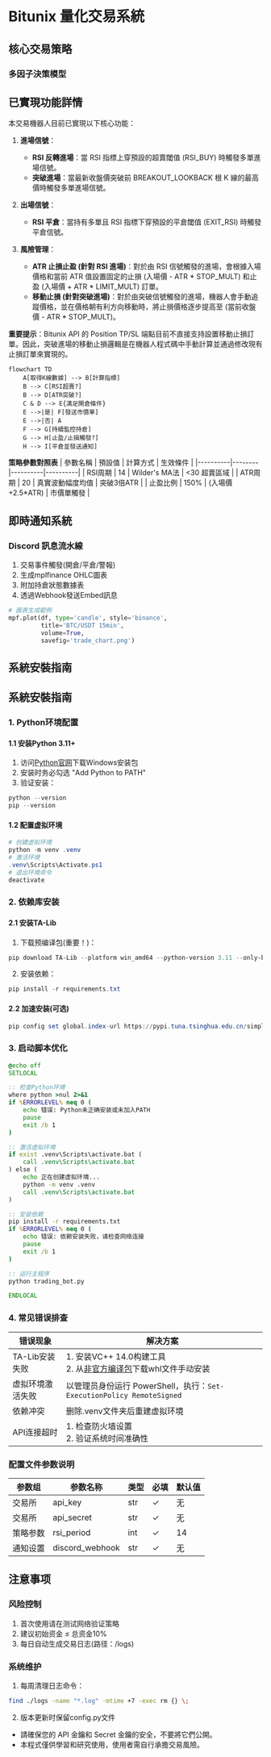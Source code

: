 # Bitunix 量化交易系統

## 核心交易策略
### 多因子決策模型

## 已實現功能詳情

本交易機器人目前已實現以下核心功能：

1.  **進場信號**：
    *   **RSI 反轉進場**：當 RSI 指標上穿預設的超賣閾值 (RSI_BUY) 時觸發多單進場信號。
    *   **突破進場**：當最新收盤價突破前 BREAKOUT_LOOKBACK 根 K 線的最高價時觸發多單進場信號。

2.  **出場信號**：
    *   **RSI 平倉**：當持有多單且 RSI 指標下穿預設的平倉閾值 (EXIT_RSI) 時觸發平倉信號。

3.  **風險管理**：
    *   **ATR 止損止盈 (針對 RSI 進場)**：對於由 RSI 信號觸發的進場，會根據入場價格和當前 ATR 值設置固定的止損 (入場價 - ATR * STOP_MULT) 和止盈 (入場價 + ATR * LIMIT_MULT) 訂單。
    *   **移動止損 (針對突破進場)**：對於由突破信號觸發的進場，機器人會手動追蹤價格，並在價格朝有利方向移動時，將止損價格逐步提高至 (當前收盤價 - ATR * STOP_MULT)。

**重要提示**：Bitunix API 的 Position TP/SL 端點目前不直接支持設置移動止損訂單。因此，突破進場的移動止損邏輯是在機器人程式碼中手動計算並通過修改現有止損訂單來實現的。


```mermaid
flowchart TD
    A[取得K線數據] --> B[計算指標]
    B --> C[RSI超賣?]
    B --> D[ATR突破?]
    C & D --> E{滿足開倉條件}
    E -->|是| F[發送市價單]
    E -->|否| A
    F --> G[持續監控持倉]
    G --> H[止盈/止損觸發?]
    H --> I[平倉並發送通知]
```

**策略參數對照表**
| 參數名稱 | 預設值 | 計算方式 | 生效條件 |
|----------|--------|----------|----------|
| RSI周期 | 14 | Wilder's MA法 | <30 超賣區域 |
| ATR周期 | 20 | 真實波動幅度均值 | 突破3倍ATR |
| 止盈比例 | 150% | (入場價+2.5*ATR) | 市價單觸發 |

## 即時通知系統
### Discord 訊息流水線
1. 交易事件觸發(開倉/平倉/警報)
2. 生成mplfinance OHLC圖表
3. 附加持倉狀態數據表
4. 透過Webhook發送Embed訊息
```python
# 圖表生成範例
mpf.plot(df, type='candle', style='binance',
         title='BTC/USDT 15min',
         volume=True,
         savefig='trade_chart.png')
```

## 系統安裝指南
## 系統安裝指南
### 1. Python环境配置
#### 1.1 安装Python 3.11+
1. 访问[Python官网](https://www.python.org/downloads/)下载Windows安装包
2. 安装时务必勾选 "Add Python to PATH"
3. 验证安装：
```powershell
python --version
pip --version
```

#### 1.2 配置虚拟环境
```powershell
# 创建虚拟环境
python -m venv .venv
# 激活环境
.venv\Scripts\Activate.ps1
# 退出环境命令
deactivate
```

### 2. 依赖库安装
#### 2.1 安装TA-Lib
1. 下载预编译包(重要！)：
```powershell
pip download TA-Lib --platform win_amd64 --python-version 3.11 --only-binary=:all:
```
2. 安装依赖：
```powershell
pip install -r requirements.txt
```

#### 2.2 加速安装(可选)
```powershell
pip config set global.index-url https://pypi.tuna.tsinghua.edu.cn/simple
```

### 3. 启动脚本优化
```bat
@echo off
SETLOCAL

:: 检查Python环境
where python >nul 2>&1
if %ERRORLEVEL% neq 0 (
    echo 错误: Python未正确安装或未加入PATH
    pause
    exit /b 1
)

:: 激活虚拟环境
if exist .venv\Scripts\activate.bat (
    call .venv\Scripts\activate.bat
) else (
    echo 正在创建虚拟环境...
    python -m venv .venv
    call .venv\Scripts\activate.bat
)

:: 安装依赖
pip install -r requirements.txt
if %ERRORLEVEL% neq 0 (
    echo 错误: 依赖安装失败，请检查网络连接
    pause
    exit /b 1
)

:: 运行主程序
python trading_bot.py

ENDLOCAL
```

### 4. 常见错误排查
| 错误现象 | 解决方案 |
|---------|---------|
| TA-Lib安装失败 | 1. 安装VC++ 14.0构建工具<br>2. 从[非官方编译包](https://www.lfd.uci.edu/~gohlke/pythonlibs/#ta-lib)下载whl文件手动安装 |
| 虚拟环境激活失败 | 以管理员身份运行 PowerShell，执行：`Set-ExecutionPolicy RemoteSigned` |
| 依赖冲突 | 删除.venv文件夹后重建虚拟环境 |
| API连接超时 | 1. 检查防火墙设置<br>2. 验证系统时间准确性 |

### 配置文件参数说明
| 参数组 | 参数名称 | 类型 | 必填 | 默认值 |
|--------|----------|------|------|--------|
| 交易所  | api_key | str | ✓ | 无 |
| 交易所  | api_secret | str | ✓ | 无 |
| 策略参数 | rsi_period | int | ✓ | 14 |
| 通知设置 | discord_webhook | str | ✓ | 无 |

## 注意事项
### 风险控制
1. 首次使用请在测试网络验证策略
2. 建议初始资金 ≤ 总资金10%
3. 每日自动生成交易日志(路径：/logs)

### 系统维护
1. 每周清理日志命令：
```bash
find ./logs -name "*.log" -mtime +7 -exec rm {} \;
```
2. 版本更新时保留config.py文件
- 請確保您的 API 金鑰和 Secret 金鑰的安全，不要將它們公開。
- 本程式僅供學習和研究使用，使用者需自行承擔交易風險。